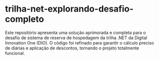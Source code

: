 # trilha-net-explorando-desafio-completo
Este repositório apresenta uma solução aprimorada e completa para o desafio de sistema de reserva de hospedagem da trilha .NET da Digital Innovation One (DIO). O código foi refinado para garantir o cálculo preciso de diárias e aplicação de descontos, tornando o projeto totalmente funcional.
